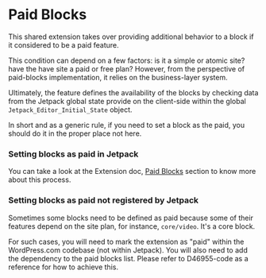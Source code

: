 Paid Blocks
===========

This shared extension takes over providing additional behavior to a block if it considered to be a paid feature.

This condition can depend on a few factors: is it a simple or atomic site? have the have site a paid or free plan? However, from the perspective of paid-blocks implementation, it relies on the business-layer system.

Ultimately, the feature defines the availability of the blocks by checking data from the Jetpack global state provide on the client-side within the global `Jetpack_Editor_Initial_State` object.

In short and as a generic rule, if you need to set a block as the paid, you should do it in the proper place not here.

### Setting blocks as paid in Jetpack

You can take a look at the Extension doc, [Paid Blocks](extensions/README.md#paid-blocks) section to know more about this process.

### Setting blocks as paid not registered by Jetpack

Sometimes some blocks need to be defined as paid because some of their features depend on the site plan, for instance, `core/video`. It's a core block.

For such cases, you will need to mark the extension as "paid" within the WordPress.com codebase (not within Jetpack). You will also need to add the dependency to the paid blocks list. Please refer to D46955-code as a reference for how to achieve this.
